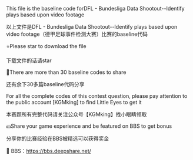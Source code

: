 This file is the baseline code forDFL - Bundesliga Data Shootout--Identify plays based upon video footage

以上文件是DFL - Bundesliga Data Shootout--Identify plays based upon video footage（德甲足球事件检测大赛）比赛的baseline代码

⭐Please star to download the file

下载文件的话请star

💯There are more than 30 baseline codes to share

还有余下30多篇baseline代码分享

For all the complete codes of this contest question, please pay attention to the public account [KGMking] to find Little Eyes to get it

本赛题所有完整代码请关注公众号【KGMking】找小眼睛领取

💴Share your game experience and be featured on BBS to get bonus

分享你的比赛经验在BBS被精选可以获得奖金

📰 BBS：https://bbs.deepshare.net/
